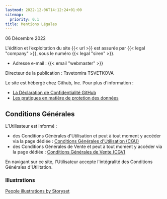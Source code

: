 ```yaml
---
lastmod: 2022-12-06T14:12:24+01:00
sitemap:
  priority: 0.1
title: Mentions Légales
---
```


06 Décembre 2022

L'édition et l’exploitation du site {{< url >}} est assurée par {{< legal "company" >}}, sous le numéro {{< legal "siren" >}}.

- Adresse e-mail : {{< email "webmaster" >}}

Directeur de la publication : Tsvetomira TSVETKOVA

Le site est hébergé chez Github, Inc. Pour plus d'information :
- [La Déclaration de Confidentialité GitHub](https://docs.github.com/fr/site-policy/privacy-policies/github-privacy-statement)
- [Les pratiques en matière de protetion des données](https://docs.github.com/fr/site-policy/privacy-policies/global-privacy-practices)

## Conditions Générales

L’Utilisateur est informé :
- des Conditions Générales d'Utilisation et peut à tout moment y accéder via la page dédiée : [Conditions Générales d'Utilisation (CGU)](/legal/cgu)
- des Conditions Générales de Vente et peut à tout moment y accéder via la page dédiée : [Conditions Générales de Vente (CGV)](/legal/cgv)

En navigant sur ce site, l'Utilisateur accepte l'intégralité des Conditions Générales d'Utilitation.

### Illustrations


<a href="https://storyset.com/people">People illustrations by Storyset</a>
